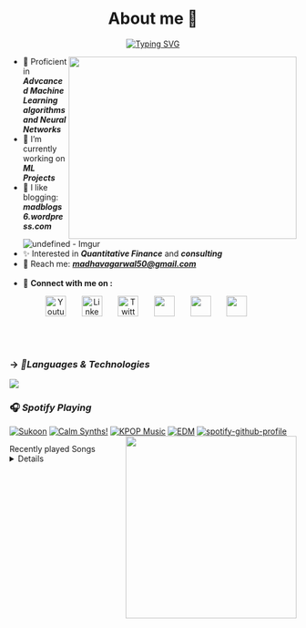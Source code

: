 <h1 align="center">About me 💫 </h1>
<p align="center">
<a  href="https://git.io/typing-svg"><img src="https://readme-typing-svg.herokuapp.com?font=Monteserrat&weight=500&size=28&pause=1000&color=F73071&random=false&width=435&lines=I+am+Madhav+Agarwal+%F0%9F%A4%8D;First+Year+UG+Student;At+IIT+KGP%F0%9F%8C%99;Pursuing+Industrial+%26+Systems+%F0%9F%92%80" alt="Typing SVG" /></a></p>
<img align='right' src="https://github.com/Madmins07/Madmins07/assets/152009368/1443b62f-fb1a-4be4-91cf-9426e0f3ee6c.gif" width="400" height="320">

- 🌱 Proficient in <b>***Advcanced Machine Learning algorithms and Neural Networks***</b>
- 🔭 I’m currently working on <b>***ML Projects***</b>
- 💫 I like blogging: <b>***madblogs6.wordpress.com***</b>![undefined - Imgur](https://github.com/Madmins07/Madmins07/assets/152009368/425340fa-ced9-4139-b925-911e7e0a33ab)
- ✨ Interested in ***Quantitative Finance*** and ***consulting***
- 👀 Reach me: <b>***madhavagarwal50@gmail.com***</b>
<br></br>
- 🤍 <b>Connect with me on :</b></p>
<p align="center">
  <a href="https://www.youtube.com/channel/UCFmXA9SDImYXYxI5nT2w5Yg"><img width="36px" alt="Youtube" title="Youtube" src="https://i.imgur.com/qiXu7b2.png"/></a>
  &#8287;&#8287;&#8287;&#8287;&#8287;
  <a href="www.linkedin.com/in/madhav-agarwal07/"><img width="36px" alt="LinkedIn" title="LinkedIn" src="https://i.imgur.com/yRpa1dQ.png"/></a>
  &#8287;&#8287;&#8287;&#8287;&#8287;
  <a href="https://x.com/MadhavA77048446"><img width="36px" alt="Twitter" title="Twitter" src="https://i.imgur.com/AixJgnm.png"/></a>
  &#8287;&#8287;&#8287;&#8287;&#8287;
  <a href="https://discord.gg/fWbt2KHK" alt="Discord" title="Dev Pro Tips Discord Server"><img width="36px" src="https://i.imgur.com/OViZO8J.png"/></a>
  &#8287;&#8287;&#8287;&#8287;&#8287;
  <a href="https://www.facebook.com/profile.php?id=100004705756515" alt="Facebook" title="Facebook"><img width="36px" src="https://i.imgur.com/PpLeD3K.png"/></a>
  &#8287;&#8287;&#8287;&#8287;&#8287;
  <a href="https://www.instagram.com/madhav_agarwal04/" alt="Instagram" title="Instagram"><img width="36px" src="https://i.imgur.com/0uVwkoZ.png"/></a>
  &#8287;&#8287;&#8287;&#8287;&#8287;
</p>
<br></br>


### -> ***🔧Languages & Technologies***

  <a href="https://skillicons.dev">
    <img align='center' src="https://skillicons.dev/icons?i=html,css,js,idea,java,matlab,obsidian,tensorflow,pytorch,sublime,ts,php,wordpress,nodejs,react,mongodb,mysql,py,git,figma,arduino,c,cpp,cs,clion,vscode&theme=dark&perline=15" />
  </a>
  
### 🎧 ***Spotify Playing***

[![Sukoon](https://img.shields.io/badge/Sukoon-%231DB954.svg?&style=flat-square&logo=spotify&logoColor=white)](https://open.spotify.com/playlist/0dV4OxjcmrbhOPNpWrIlod) [![Calm Synths!](https://img.shields.io/badge/Calm%20Synths-%231DB954.svg?&style=flat-square&logo=spotify&logoColor=white)](https://open.spotify.com/artist/73aKnLT4O8G2pBEfdlQzrE) [![KPOP Music](https://img.shields.io/badge/KPOP%20Music-%231DB954.svg?&style=flat-square&logo=spotify&logoColor=white)](https://open.spotify.com/playlist/2DFExFNWYOwQMZy6wUeCxX?si=s1Ndgj8hTg-r8zLlvRgv1Q) [![EDM](https://img.shields.io/badge/EDM-%231DB954.svg?&style=flat-square&logo=spotify&logoColor=white)](https://open.spotify.com/playlist/5KHnVFcNPl3N3ag5KaPwUB)
[![spotify-github-profile](https://spotify-github-profile.vercel.app/api/view?uid=31rvfbish5mkv7mhyb6u7syx65gy&cover_image=true&theme=default&show_offline=true&background_color=000000&interchange=false&bar_color=53b14f&bar_color_cover=true)](https://github.com/kittinan/spotify-github-profile)
<img align="right" src="https://github.com/Madmins07/Madmins07/assets/152009368/220445d2-f123-4e79-9f61-3045074bf02b.gif" width="300" height="320">



<summary>Recently played Songs</summary>
<details><a href="https://open.spotify.com/user/31rvfbish5mkv7mhyb6u7syx65gy"><img src="https://spotify-recently-played-readme.vercel.app/api?user=31rvfbish5mkv7mhyb6u7syx65gy&unique=true&count=5" alt="Spotify recently played"></a>
</details>
